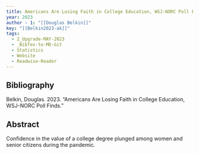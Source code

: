 ```yaml
---
title: Americans Are Losing Faith in College Education, WSJ-NORC Poll Finds
year: 2023
author - 1: "[[Douglas Belkin]]"
key: "[[Belkin2023-ak]]"
tags:
  - 2_Upgrade-MAY-2023
  - _BibTex-to-MD-Git
  - Statistics
  - Website
  - Readwise-Reader
---
```


## Bibliography
Belkin, Douglas. 2023. “Americans Are Losing Faith in College Education, WSJ-NORC Poll Finds.” 

## Abstract
Confidence in the value of a college degree plunged among women and senior citizens during the pandemic.